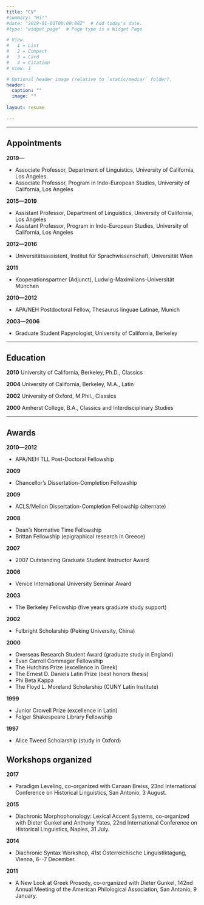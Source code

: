 ```yaml
---
title: "CV"
#summary: "Hi!"
#date: "2019-01-01T00:00:00Z"  # Add today's date.
#type: "widget_page"  # Page type is a Widget Page

# View.
#   1 = List
#   2 = Compact
#   3 = Card
#   4 = Citation
# view: 1

# Optional header image (relative to `static/media/` folder).
header:
  caption: ""
  image: ""
  
layout: resume  

---
```


- - - -


## Appointments


**2019—**<br/>

- Associate Professor, Department of Linguistics, University of California, Los Angeles.<br/>
- Associate Professor, Program in Indo-European Studies, University of California, Los Angeles<br/>

**2015—2019**<br/>

- Assistant Professor, Department of Linguistics, University of California, Los Angeles<br/>
- Assistant Professor, Program in Indo-European Studies, University of California, Los Angeles<br/>

**2012—2016**<br/>

- Universitätsassistent, Institut für Sprachwissenschaft, Universität Wien<br/>

**2011**<br/>

- Kooperationspartner (Adjunct), Ludwig-Maximilians-Universität München<br/>

**2010—2012**<br/>

- APA/NEH Postdoctoral Fellow, Thesaurus linguae Latinae, Munich<br/>

**2003—2006**<br/>

- Graduate Student Papyrologist, University of California, Berkeley<br/>

- - - -

## Education

**2010**    University of California, Berkeley, Ph.D., Classics<br/>

**2004**    University of California, Berkeley, M.A., Latin<br/>

**2002**    University of Oxford, M.Phil., Classics<br/>

**2000**    Amherst College, B.A., Classics and Interdisciplinary Studies<br/>

- - - -

## Awards

**2010—2012** 

- APA/NEH TLL Post-Doctoral Fellowship

**2009** 

- Chancellor’s Dissertation-Completion Fellowship 

**2009** 

- ACLS/Mellon Dissertation-Completion Fellowship (alternate)

**2008** 

- Dean’s Normative Time Fellowship
- Brittan Fellowship (epigraphical research in Greece)

**2007**

- 2007  Outstanding Graduate Student Instructor Award

**2006**

- Venice International University Seminar Award

**2003**

- The Berkeley Fellowship (five years graduate study support)

**2002**

- Fulbright Scholarship (Peking University, China)

**2000** 

- Overseas Research Student Award (graduate study in England)<br/>
- Evan Carroll Commager Fellowship
- The Hutchins Prize (excellence in Greek)<br/>               
- The Ernest D. Daniels Latin Prize (best honors thesis)<br/>
- Phi Beta Kappa<br/>
- The Floyd L. Moreland Scholarship (CUNY Latin Institute)<br/>

**1999**  

- Junior Crowell Prize (excellence in Latin)<br/>
- Folger Shakespeare Library Fellowship<br/>

**1997**  

- Alice Tweed Scholarship (study in Oxford)

## Workshops organized

**2017**

- Paradigm Leveling, co-organized with Canaan Breiss, 23nd International Conference on Historical Linguistics, San Antonio, 3 August.

**2015**

- Diachronic Morphophonology: Lexical Accent Systems, co-organized with Dieter Gunkel and Anthony Yates, 22nd International Conference on Historical Linguistics, Naples, 31 July.

**2014**

- Diachronic Syntax Workshop, 41st Österreichische Linguistiktagung, Vienna, 6--7 December.

**2011**

- A New Look at Greek Prosody, co-organized with Dieter Gunkel, 142nd Annual Meeting of the American Philological Association, San Antonio, 9 January.



<!-- ### Footer 


Last updated: May 2013 -->




